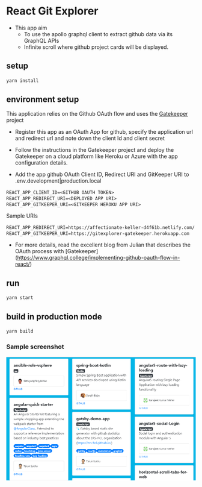 # React Git Explorer

* This app aim
  * To use the apollo graphql client to extract github data via its GraphQL APIs
  * Infinite scroll where github project cards will be displayed.

## setup

```bash
yarn install
```

## environment setup

This application relies on the Github OAuth flow and uses the [Gatekeeper](https://github.com/prose/gatekeeper) project

* Register this app as an OAuth App for github, specify the application url and redirect url and note down the client Id and client secret  
* Follow the instructions in the Gatekeeper project and deploy the Gatekeeper on a cloud platform like Heroku or Azure with the app configuration details.

* Add the app github OAuth Client ID, Redirect URI and GitKeeper URI to .env.development|production.local

```
REACT_APP_CLIENT_ID=<GITHUB OAUTH TOKEN>
REACT_APP_REDIRECT_URI=<DEPLOYED APP URI>
REACT_APP_GITKEEPER_URI=<GITKEEPER HEROKU APP URI>
```

Sample URIs
```
REACT_APP_REDIRECT_URI=https://affectionate-keller-d4f61b.netlify.com/
REACT_APP_GITKEEPER_URI=https://gitexplorer-gatekeeper.herokuapp.com
```

* For more details, read the excellent blog from Julian that describes the OAuth process with [Gatekeeper] (https://www.graphql.college/implementing-github-oauth-flow-in-react/)

## run

```bash
yarn start
```

## build in production mode

```bash
yarn build
```

### Sample screenshot

![image](public/snapshot.PNG)

